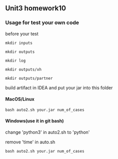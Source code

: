 ## Unit3 homework10
### Usage for test your own code
before your test

`mkdir inputs`

`mkdir outputs`

`mkdir log`

`mkdir outputs/xh`

`mkdir outputs/partner`

build artifact in IDEA and put your jar into this folder

#### MacOS/Linux
`bash auto2.sh your.jar num_of_cases`
#### Windows(use it in git bash)
change 'python3' in auto2.sh to 'python'

remove 'time' in auto.sh

`bash auto2.sh your.jar num_of_cases`
